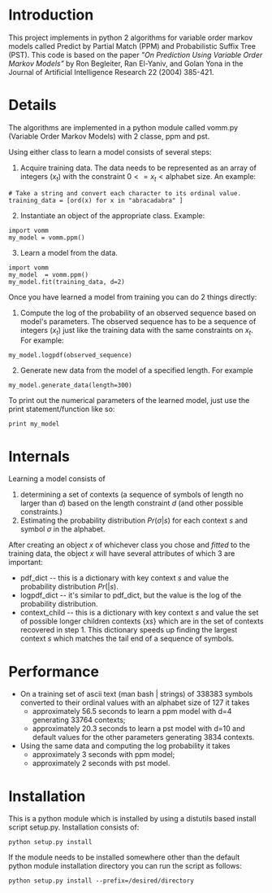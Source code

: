 Introduction
===========

This project implements in python 2 algorithms for variable order
markov models called Predict by Partial Match (PPM) and Probabilistic
Suffix Tree (PST). This code is based on the paper *"On Prediction Using Variable
Order Markov Models"* by Ron Begleiter, Ran El-Yaniv, and Golan Yona in
the Journal of Artificial Intelligence Research 22 (2004) 385-421.

Details
=======
The algorithms are implemented in a python module called vomm.py
(Variable Order Markov Models) with 2 classe, ppm and pst.

Using either class to learn a model consists of several steps:

1. Acquire training data. The data needs to be represented as an array of integers $(x_t)$ with the constraint  $0 <=  x_t < \text{alphabet size}$. An example:
```{python}
# Take a string and convert each character to its ordinal value.
training_data = [ord(x) for x in "abracadabra" ]
```
2. Instantiate an object of the appropriate class. Example:
```{python}
import vomm
my_model = vomm.ppm()
```
3. Learn a model from the data.
```{python}
import vomm
my_model  = vomm.ppm()
my_model.fit(training_data, d=2)
```

Once you have learned a model from training you can do 2 things directly:

1. Compute the log of the probability of an observed sequence based on
model's parameters. The observed sequence has to be a sequence of integers $(x_t)$ just like the training data with the same constraints on $x_t$. For example:
```{python}
my_model.logpdf(observed_sequence)
```
2. Generate new data from the model of a specified length. For example
```{python}
my_model.generate_data(length=300)
```

To print out the numerical parameters of the learned model, just use the print statement/function like so:
```{python}
print my_model
```

Internals
=========
Learning a model consists of

1. determining a set of contexts (a sequence of symbols of length no
   larger than $d$) based on the length constraint $d$ (and other
   possible constraints.)
2. Estimating the probability distribution $Pr(\sigma|s)$ for each
   context $s$ and symbol $\sigma$ in the alphabet.

After creating an object $x$ of whichever class you chose and *fitted*
to the training data, the object $x$ will have several attributes of
which 3 are important:

* pdf_dict -- this is a dictionary with key context $s$ and value the probability distribution $Pr(|s)$.
* logpdf_dict -- it's similar to pdf_dict, but the value is the log of the probability distribution.
* context_child -- this is a dictionary with key context $s$ and value
  the set of possible longer children contexts $\{ xs \}$ which are in
  the set of contexts recovered in step 1. This dictionary speeds up
  finding the largest context $s$ which matches the tail end of a
  sequence of symbols.

Performance
===========

* On a training set of ascii text (man bash | strings) of 338383 symbols  converted to their ordinal values with an alphabet size of 127 it takes
  * approximately 56.5 seconds to learn a ppm model with d=4 generating 33764 contexts;
  * approximately 20.3 seconds to learn a pst model with d=10 and default values for the other parameters generating 3834 contexts.
* Using the same data and computing the log probability it takes
  * approximately 3 seconds with ppm model;
  * approximately 2 seconds with pst model.

Installation
===========

This is a python module which is installed by using a distutils based
install script setup.py.  Installation consists of:

```
python setup.py install
```

If the module needs to be installed somewhere other than the default
python module installation directory you can run the script as
follows:

```
python setup.py install --prefix=/desired/directory
```
